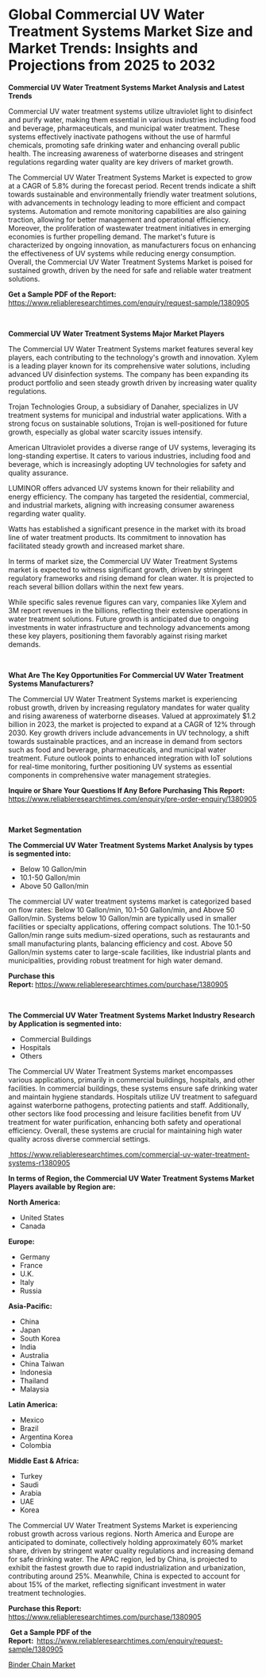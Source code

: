 <p><h1>Global Commercial UV Water Treatment Systems Market Size and Market Trends: Insights and Projections from 2025 to 2032</h1></p><p><strong>Commercial UV Water Treatment Systems Market Analysis and Latest Trends</strong></p>
<p><p>Commercial UV water treatment systems utilize ultraviolet light to disinfect and purify water, making them essential in various industries including food and beverage, pharmaceuticals, and municipal water treatment. These systems effectively inactivate pathogens without the use of harmful chemicals, promoting safe drinking water and enhancing overall public health. The increasing awareness of waterborne diseases and stringent regulations regarding water quality are key drivers of market growth.</p><p>The Commercial UV Water Treatment Systems Market is expected to grow at a CAGR of 5.8% during the forecast period. Recent trends indicate a shift towards sustainable and environmentally friendly water treatment solutions, with advancements in technology leading to more efficient and compact systems. Automation and remote monitoring capabilities are also gaining traction, allowing for better management and operational efficiency. Moreover, the proliferation of wastewater treatment initiatives in emerging economies is further propelling demand. The market's future is characterized by ongoing innovation, as manufacturers focus on enhancing the effectiveness of UV systems while reducing energy consumption. Overall, the Commercial UV Water Treatment Systems Market is poised for sustained growth, driven by the need for safe and reliable water treatment solutions.</p></p>
<p><strong>Get a Sample PDF of the Report:&nbsp;</strong> <a href="https://www.reliableresearchtimes.com/enquiry/request-sample/1380905?utm_campaign=2007&utm_medium=2&utm_source=Github&utm_content=ia&utm_term=17022025&utm_id=commercial-uv-water-treatment-systems">https://www.reliableresearchtimes.com/enquiry/request-sample/1380905</a></p>
<p>&nbsp;</p>
<p><strong>Commercial UV Water Treatment Systems Major Market Players</strong></p>
<p><p>The Commercial UV Water Treatment Systems market features several key players, each contributing to the technology's growth and innovation. Xylem is a leading player known for its comprehensive water solutions, including advanced UV disinfection systems. The company has been expanding its product portfolio and seen steady growth driven by increasing water quality regulations.</p><p>Trojan Technologies Group, a subsidiary of Danaher, specializes in UV treatment systems for municipal and industrial water applications. With a strong focus on sustainable solutions, Trojan is well-positioned for future growth, especially as global water scarcity issues intensify.</p><p>American Ultraviolet provides a diverse range of UV systems, leveraging its long-standing expertise. It caters to various industries, including food and beverage, which is increasingly adopting UV technologies for safety and quality assurance.</p><p>LUMINOR offers advanced UV systems known for their reliability and energy efficiency. The company has targeted the residential, commercial, and industrial markets, aligning with increasing consumer awareness regarding water quality.</p><p>Watts has established a significant presence in the market with its broad line of water treatment products. Its commitment to innovation has facilitated steady growth and increased market share.</p><p>In terms of market size, the Commercial UV Water Treatment Systems market is expected to witness significant growth, driven by stringent regulatory frameworks and rising demand for clean water. It is projected to reach several billion dollars within the next few years.</p><p>While specific sales revenue figures can vary, companies like Xylem and 3M report revenues in the billions, reflecting their extensive operations in water treatment solutions. Future growth is anticipated due to ongoing investments in water infrastructure and technology advancements among these key players, positioning them favorably against rising market demands.</p></p>
<p>&nbsp;</p>
<p><strong>What Are The Key Opportunities For Commercial UV Water Treatment Systems Manufacturers?</strong></p>
<p><p>The Commercial UV Water Treatment Systems market is experiencing robust growth, driven by increasing regulatory mandates for water quality and rising awareness of waterborne diseases. Valued at approximately $1.2 billion in 2023, the market is projected to expand at a CAGR of 12% through 2030. Key growth drivers include advancements in UV technology, a shift towards sustainable practices, and an increase in demand from sectors such as food and beverage, pharmaceuticals, and municipal water treatment. Future outlook points to enhanced integration with IoT solutions for real-time monitoring, further positioning UV systems as essential components in comprehensive water management strategies.</p></p>
<p><strong>Inquire or Share Your Questions If Any Before Purchasing This Report:</strong> <a href="https://www.reliableresearchtimes.com/enquiry/pre-order-enquiry/1380905?utm_campaign=2007&utm_medium=2&utm_source=Github&utm_content=ia&utm_term=17022025&utm_id=commercial-uv-water-treatment-systems">https://www.reliableresearchtimes.com/enquiry/pre-order-enquiry/1380905</a></p>
<p>&nbsp;</p>
<p><strong>Market Segmentation</strong></p>
<p><strong>The Commercial UV Water Treatment Systems Market Analysis by types is segmented into:</strong></p>
<p><ul><li>Below 10 Gallon/min</li><li>10.1-50 Gallon/min</li><li>Above 50 Gallon/min</li></ul></p>
<p><p>The commercial UV water treatment systems market is categorized based on flow rates: Below 10 Gallon/min, 10.1-50 Gallon/min, and Above 50 Gallon/min. Systems below 10 Gallon/min are typically used in smaller facilities or specialty applications, offering compact solutions. The 10.1-50 Gallon/min range suits medium-sized operations, such as restaurants and small manufacturing plants, balancing efficiency and cost. Above 50 Gallon/min systems cater to large-scale facilities, like industrial plants and municipalities, providing robust treatment for high water demand.</p></p>
<p><strong>Purchase this Report:&nbsp;</strong><a href="https://www.reliableresearchtimes.com/purchase/1380905?utm_campaign=2007&utm_medium=2&utm_source=Github&utm_content=ia&utm_term=17022025&utm_id=commercial-uv-water-treatment-systems">https://www.reliableresearchtimes.com/purchase/1380905</a></p>
<p>&nbsp;</p>
<p><strong>The Commercial UV Water Treatment Systems Market Industry Research by Application is segmented into:</strong></p>
<p><ul><li>Commercial Buildings</li><li>Hospitals</li><li>Others</li></ul></p>
<p><p>The Commercial UV Water Treatment Systems market encompasses various applications, primarily in commercial buildings, hospitals, and other facilities. In commercial buildings, these systems ensure safe drinking water and maintain hygiene standards. Hospitals utilize UV treatment to safeguard against waterborne pathogens, protecting patients and staff. Additionally, other sectors like food processing and leisure facilities benefit from UV treatment for water purification, enhancing both safety and operational efficiency. Overall, these systems are crucial for maintaining high water quality across diverse commercial settings.</p></p>
<p><a href="https://www.reliableresearchtimes.com/commercial-uv-water-treatment-systems-r1380905?utm_campaign=2007&utm_medium=2&utm_source=Github&utm_content=ia&utm_term=17022025&utm_id=commercial-uv-water-treatment-systems">&nbsp;https://www.reliableresearchtimes.com/commercial-uv-water-treatment-systems-r1380905</a></p>
<p><strong>In terms of Region, the Commercial UV Water Treatment Systems Market Players available by Region are:</strong></p>
<p>
    <p> <strong> North America: </strong>
        <ul>
            <li>United States</li>
            <li>Canada</li>
        </ul>
        </p> 
    <p> <strong> Europe: </strong>
        <ul>
            <li>Germany</li>
            <li>France</li>
            <li>U.K.</li>
            <li>Italy</li>
            <li>Russia</li>
        </ul>
        </p> 
    <p> <strong> Asia-Pacific: </strong>
        <ul>
            <li>China</li>
            <li>Japan</li>
            <li>South Korea</li>
            <li>India</li>
            <li>Australia</li>
            <li>China Taiwan</li>
            <li>Indonesia</li>
            <li>Thailand</li>
            <li>Malaysia</li>
        </ul>
        </p> 
    <p> <strong> Latin America: </strong>
        <ul>
            <li>Mexico</li>
            <li>Brazil</li>
            <li>Argentina Korea</li>
            <li>Colombia</li>
        </ul>
        </p> 
    <p> <strong> Middle East & Africa: </strong>
        <ul>
            <li>Turkey</li>
            <li>Saudi</li>
            <li>Arabia</li>
            <li>UAE</li>
            <li>Korea</li>
        </ul>
    </p>
    </p>
<p><p>The Commercial UV Water Treatment Systems Market is experiencing robust growth across various regions. North America and Europe are anticipated to dominate, collectively holding approximately 60% market share, driven by stringent water quality regulations and increasing demand for safe drinking water. The APAC region, led by China, is projected to exhibit the fastest growth due to rapid industrialization and urbanization, contributing around 25%. Meanwhile, China is expected to account for about 15% of the market, reflecting significant investment in water treatment technologies.</p></p>
<p><strong>Purchase this Report: </strong><a href="https://www.reliableresearchtimes.com/purchase/1380905?utm_campaign=2007&utm_medium=2&utm_source=Github&utm_content=ia&utm_term=17022025&utm_id=commercial-uv-water-treatment-systems">https://www.reliableresearchtimes.com/purchase/1380905</a></p>
<p>&nbsp;<strong>Get a Sample PDF of the Report:&nbsp;&nbsp;</strong><a href="https://www.reliableresearchtimes.com/enquiry/request-sample/1380905?utm_campaign=2007&utm_medium=2&utm_source=Github&utm_content=ia&utm_term=17022025&utm_id=commercial-uv-water-treatment-systems">https://www.reliableresearchtimes.com/enquiry/request-sample/1380905</a></p>
<p><strong></strong></p>
<p><p><a href="https://github.com/angelajermaine/Market-Research-Report-List-6/blob/main/binder-chain-market.md?utm_campaign=2007&utm_medium=2&utm_source=Github&utm_content=ia&utm_term=17022025&utm_id=commercial-uv-water-treatment-systems">Binder Chain Market</a></p></p>